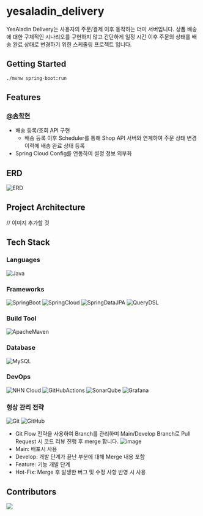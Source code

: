 # yesaladin_delivery
YesAladin Delivery는 사용자의 주문/결제 이후 동작하는 더미 서버입니다. 상품 배송에 대한 구체적인 시나리오를 구현하지 않고
간단하게 일정 시간 이후 주문의 상태를 배송 완료 상태로 변경하기 위한 스케줄링 프로젝트 입니다.

## Getting Started

```bash
./mvnw spring-boot:run
```

## Features

### [@송학현](https://github.com/alanhakhyeonsong)

- 배송 등록/조회 API 구현
  - 배송 등록 이후 Scheduler를 통해 Shop API 서버와 연계하여 주문 상태 변경 이력에 배송 완료 상태 등록
- Spring Cloud Config를 연동하여 설정 정보 외부화

## ERD

![ERD](https://user-images.githubusercontent.com/60968342/219932120-67ad68bf-d549-450d-af66-2fa2de5dc9a1.png)

## Project Architecture

// 이미지 추가할 것
![]()

## Tech Stack

### Languages

![Java](https://img.shields.io/badge/Java-007396?style=flat-square&logo=Java)

### Frameworks

![SpringBoot](https://img.shields.io/badge/Spring%20Boot-6DB33F?style=flat&logo=SpringBoot&logoColor=white)
![SpringCloud](https://img.shields.io/badge/Spring%20Cloud-6DB33F?style=flat&logo=Spring&logoColor=white)
![SpringDataJPA](https://img.shields.io/badge/Spring%20Data%20JPA-6DB33F?style=flat&logo=Spring&logoColor=white)
![QueryDSL](http://img.shields.io/badge/QueryDSL-4479A1?style=flat-square&logo=Hibernate&logoColor=white)

### Build Tool

![ApacheMaven](https://img.shields.io/badge/Maven-C71A36?style=flat&logo=ApacheMaven&logoColor=white)

### Database

![MySQL](http://img.shields.io/badge/MySQL-4479A1?style=flat-square&logo=MySQL&logoColor=white)

### DevOps

![NHN Cloud](https://img.shields.io/badge/-NHN%20Cloud-blue?style=flat&logo=iCloud&logoColor=white)
![GitHubActions](https://img.shields.io/badge/GitHub%20Actions-2088FF?style=flat&logo=GitHubActions&logoColor=white)
![SonarQube](https://img.shields.io/badge/SonarQube-4E98CD?style=flat&logo=SonarQube&logoColor=white)
![Grafana](https://img.shields.io/badge/Grafana-F46800?style=flat&logo=Grafana&logoColor=white)

### 형상 관리 전략

![Git](https://img.shields.io/badge/Git-F05032?style=flat&logo=Git&logoColor=white)
![GitHub](https://img.shields.io/badge/GitHub-181717?style=flat&logo=GitHub&logoColor=white)

- Git Flow 전략을 사용하여 Branch를 관리하며 Main/Develop Branch로 Pull Request 시 코드 리뷰 진행 후 merge 합니다.
  ![image](https://user-images.githubusercontent.com/60968342/219870689-9b9d709c-aa55-47db-a356-d1186b434b4a.png)
- Main: 배포시 사용
- Develop: 개발 단계가 끝난 부분에 대해 Merge 내용 포함
- Feature: 기능 개발 단계
- Hot-Fix: Merge 후 발생한 버그 및 수정 사항 반영 시 사용

## Contributors

<a href="https://github.com/NHN-YesAladin/yesaladin_delivery/graphs/contributors">
  <img src="https://contrib.rocks/image?repo=NHN-YesAladin/yesaladin_front" />
</a>
